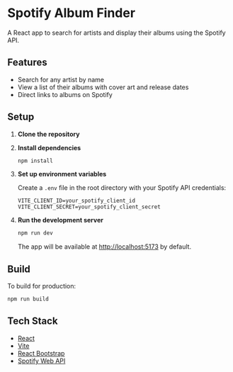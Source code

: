 # Spotify Album Finder

A React app to search for artists and display their albums using the Spotify API.

## Features

- Search for any artist by name
- View a list of their albums with cover art and release dates
- Direct links to albums on Spotify

## Setup

1. **Clone the repository**

2. **Install dependencies**

   ```sh
   npm install
   ```

3. **Set up environment variables**

   Create a `.env` file in the root directory with your Spotify API credentials:

   ```
   VITE_CLIENT_ID=your_spotify_client_id
   VITE_CLIENT_SECRET=your_spotify_client_secret
   ```

4. **Run the development server**

   ```sh
   npm run dev
   ```

   The app will be available at [http://localhost:5173](http://localhost:5173) by default.

## Build

To build for production:

```sh
npm run build
```

## Tech Stack

- [React](https://react.dev/)
- [Vite](https://vitejs.dev/)
- [React Bootstrap](https://react-bootstrap.github.io/)
- [Spotify Web API](https://developer.spotify.com/documentation/web-api/)


